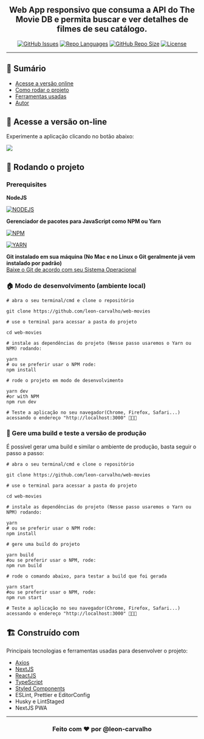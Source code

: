 <h2 align="center">Web App responsivo que consuma a API do The Movie DB e permita buscar e ver detalhes de filmes de seu catálogo.
</h2>

<div align="center">

[![GitHub Issues](https://img.shields.io/github/issues/leon-carvalho/web-movies.svg)](https://github.com/leon-carvalho/web-movies/issues)
[![Repo Languages](https://img.shields.io/github/languages/count/leon-carvalho/web-movies?color=%2304D361.svg)](https://img.shields.io/github/languages/count/leon-carvalho/web-movies)
[![GitHub Repo Size](https://img.shields.io/github/repo-size/leon-carvalho/web-movies.svg)](https://github.com/leon-carvalho/web-movies)
[![License](https://img.shields.io/badge/license-MIT-blue.svg)](/LICENSE)

</div>

---

## 📝 Sumário

- [Acesse a versão online](#deployment)
- [Como rodar o projeto](#getting_started)
- [Ferramentas usadas](#built_using)
- [Autor](#authors)

## 🚀 Acesse a versão on-line <a name = "deployment"></a>

Experimente a aplicação clicando no botão abaixo:

<a href="https://web-movies.vercel.app/">
  <img src="https://img.shields.io/badge/🌍 🚀  Acessar web-movies%20online?style=for-the-badge&color=116193" />
</a>

## 🏁 Rodando o projeto

### Prerequisites

**NodeJS** <br>

[![NODEJS](https://img.shields.io/static/v1?label=node.js&message=NodeJS&color=878787&logo=node.js)](https://nodejs.org/en/)

**Gerenciador de pacotes para JavaScript como NPM ou Yarn** <br>

[![NPM](https://img.shields.io/static/v1?label=npm&message=npm&color=<COLOR>&logo=npm)](https://www.npmjs.com/)

[![YARN](https://img.shields.io/static/v1?label=yarn&message=yarn&color=<COLOR>&logo=yarn)](https://yarnpkg.com/pt-BR/docs/install)

**Git instalado em sua máquina (No Mac e no Linux o Git geralmente já vem instalado por padrão)** <br>
[Baixe o Git de acordo com seu Sistema Operacional](https://git-scm.com/downloads)

### 🏠 Modo de desenvolvimento (ambiente local)

```shell
# abra o seu terminal/cmd e clone o repositório

git clone https://github.com/leon-carvalho/web-movies

# use o terminal para acessar a pasta do projeto

cd web-movies

# instale as dependências do projeto (Nesse passo usaremos o Yarn ou NPM) rodando:

yarn
# ou se preferir usar o NPM rode:
npm install

# rode o projeto em modo de desenvolvimento

yarn dev
#or with NPM
npm run dev

# Teste a aplicação no seu navegador(Chrome, Firefox, Safari...) acessando o endereço "http://localhost:3000" 🎉🎉🎉

```

### 🚀 Gere uma build e teste a versão de produção

É possível gerar uma build e similar o ambiente de produção, basta seguir o passo a passo:

```shell
# abra o seu terminal/cmd e clone o repositório

git clone https://github.com/leon-carvalho/web-movies

# use o terminal para acessar a pasta do projeto

cd web-movies

# instale as dependências do projeto (Nesse passo usaremos o Yarn ou NPM) rodando:

yarn
# ou se preferir usar o NPM rode:
npm install

# gere uma build do projeto

yarn build
#ou se preferir usar o NPM, rode:
npm run build

# rode o comando abaixo, para testar a build que foi gerada

yarn start
#ou se preferir usar o NPM, rode:
npm run start

# Teste a aplicação no seu navegador(Chrome, Firefox, Safari...) acessando o endereço "http://localhost:3000" 🎉🎉🎉

```

## 🏗 Construído com <a name = "built_using"></a>

Principais tecnologias e ferramentas usadas para desenvolver o projeto:

- [Axios](https://github.com/axios/axios)
- [NextJS](https://nextjs.org/)
- [ReactJS](https://pt-br.reactjs.org/)
- [TypeScript](https://www.typescriptlang.org/)
- [Styled Components](https://styled-components.com/)
- ESLint, Prettier e EditorConfig
- Husky e LintStaged
- NextJS PWA

---

<h3 align="center">
  Feito com ❤️ por @leon-carvalho
</h3>
